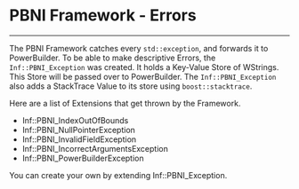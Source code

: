 # PBNI Framework - Errors
---

The PBNI Framework catches every `std::exception`, and forwards it to PowerBuilder. To be able to make descriptive Errors, the `Inf::PBNI_Exception` was created. It holds a Key-Value Store of WStrings. This Store will be passed over to PowerBuilder. The `Inf::PBNI_Exception` also adds a StackTrace Value to its store using `boost::stacktrace`.  

Here are a list of Extensions that get thrown by the Framework.

 - Inf::PBNI_IndexOutOfBounds
 - Inf::PBNI_NullPointerException
 - Inf::PBNI_InvalidFieldException
 - Inf::PBNI_IncorrectArgumentsException
 - Inf::PBNI_PowerBuilderException

You can create your own by extending Inf::PBNI_Exception.
